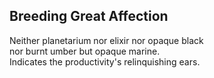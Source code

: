 Breeding Great Affection
------------------------
Neither planetarium nor elixir nor opaque black  
nor burnt umber but opaque marine.  
Indicates the productivity's relinquishing ears.  
